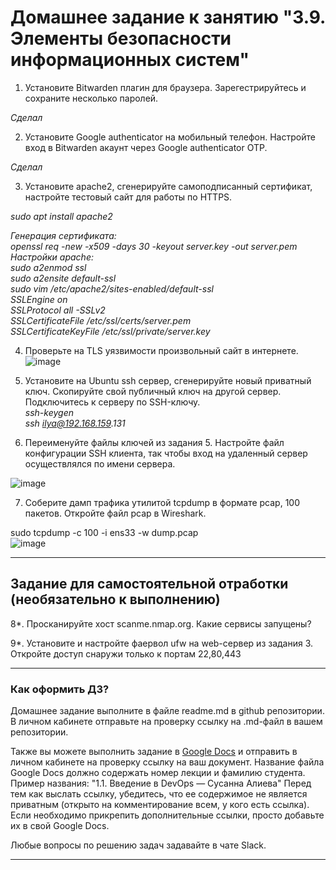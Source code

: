 # Домашнее задание к занятию "3.9. Элементы безопасности информационных систем"

1. Установите Bitwarden плагин для браузера. Зарегестрируйтесь и сохраните несколько паролей.

_Сделал_

2. Установите Google authenticator на мобильный телефон. Настройте вход в Bitwarden акаунт через Google authenticator OTP.

_Сделал_

3. Установите apache2, сгенерируйте самоподписанный сертификат, настройте тестовый сайт для работы по HTTPS.

_sudo apt install apache2_  

_Генерация сертификата:  
openssl req -new -x509 -days 30 -keyout server.key -out server.pem  
Настройки apache:  
sudo a2enmod ssl  
sudo a2ensite default-ssl  
sudo vim /etc/apache2/sites-enabled/default-ssl  
SSLEngine on  
SSLProtocol all -SSLv2  
SSLCertificateFile    /etc/ssl/certs/server.pem  
SSLCertificateKeyFile /etc/ssl/private/server.key_  


4. Проверьте на TLS уязвимости произвольный сайт в интернете.
![image](https://user-images.githubusercontent.com/48878229/137642985-8c25dfb0-468c-4ed5-8673-76cd6b292b61.png)

5. Установите на Ubuntu ssh сервер, сгенерируйте новый приватный ключ. Скопируйте свой публичный ключ на другой сервер. Подключитесь к серверу по SSH-ключу.  
_ssh-keygen  
ssh ilya@192.168.159.131_  
 
6. Переименуйте файлы ключей из задания 5. Настройте файл конфигурации SSH клиента, так чтобы вход на удаленный сервер осуществлялся по имени сервера.

![image](https://user-images.githubusercontent.com/48878229/137793213-0930c916-5c56-43b2-bfeb-939b96b6cbd8.png)


7. Соберите дамп трафика утилитой tcpdump в формате pcap, 100 пакетов. Откройте файл pcap в Wireshark.

sudo tcpdump -c 100 -i ens33 -w dump.pcap  
![image](https://user-images.githubusercontent.com/48878229/137796070-22df0b7a-3252-4e4d-9956-82d8f009127e.png)


 ---
## Задание для самостоятельной отработки (необязательно к выполнению)

8*. Просканируйте хост scanme.nmap.org. Какие сервисы запущены?

9*. Установите и настройте фаервол ufw на web-сервер из задания 3. Откройте доступ снаружи только к портам 22,80,443


 ---

### Как оформить ДЗ?

Домашнее задание выполните в файле readme.md в github репозитории. В личном кабинете отправьте на проверку ссылку на .md-файл в вашем репозитории.

Также вы можете выполнить задание в [Google Docs](https://docs.google.com/document/u/0/?tgif=d) и отправить в личном кабинете на проверку ссылку на ваш документ.
Название файла Google Docs должно содержать номер лекции и фамилию студента. Пример названия: "1.1. Введение в DevOps — Сусанна Алиева"
Перед тем как выслать ссылку, убедитесь, что ее содержимое не является приватным (открыто на комментирование всем, у кого есть ссылка). 
Если необходимо прикрепить дополнительные ссылки, просто добавьте их в свой Google Docs.

Любые вопросы по решению задач задавайте в чате Slack.

---
